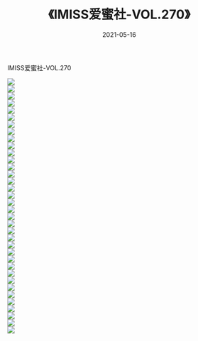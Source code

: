 ﻿---
layout: post
title:  《IMISS爱蜜社-VOL.270》
date:   2021-05-16
img: http://img.660000.xyz/Sharelink/网络美图/2021/IMISS爱蜜社-VOL.270/000.jpg
categories: [美女, 清纯, 唯美]
---

IMISS爱蜜社-VOL.270

  ![](http://img.660000.xyz/Sharelink/网络美图/2021/IMISS爱蜜社-VOL.270/001.jpg) <br> ![](http://img.660000.xyz/Sharelink/网络美图/2021/IMISS爱蜜社-VOL.270/002.jpg) <br> ![](http://img.660000.xyz/Sharelink/网络美图/2021/IMISS爱蜜社-VOL.270/003.jpg) <br> ![](http://img.660000.xyz/Sharelink/网络美图/2021/IMISS爱蜜社-VOL.270/004.jpg) <br> ![](http://img.660000.xyz/Sharelink/网络美图/2021/IMISS爱蜜社-VOL.270/005.jpg) <br> ![](http://img.660000.xyz/Sharelink/网络美图/2021/IMISS爱蜜社-VOL.270/006.jpg) <br> ![](http://img.660000.xyz/Sharelink/网络美图/2021/IMISS爱蜜社-VOL.270/007.jpg) <br> ![](http://img.660000.xyz/Sharelink/网络美图/2021/IMISS爱蜜社-VOL.270/008.jpg) <br> ![](http://img.660000.xyz/Sharelink/网络美图/2021/IMISS爱蜜社-VOL.270/009.jpg) <br> ![](http://img.660000.xyz/Sharelink/网络美图/2021/IMISS爱蜜社-VOL.270/010.jpg) <br> ![](http://img.660000.xyz/Sharelink/网络美图/2021/IMISS爱蜜社-VOL.270/011.jpg) <br> ![](http://img.660000.xyz/Sharelink/网络美图/2021/IMISS爱蜜社-VOL.270/012.jpg) <br> ![](http://img.660000.xyz/Sharelink/网络美图/2021/IMISS爱蜜社-VOL.270/013.jpg) <br> ![](http://img.660000.xyz/Sharelink/网络美图/2021/IMISS爱蜜社-VOL.270/014.jpg) <br> ![](http://img.660000.xyz/Sharelink/网络美图/2021/IMISS爱蜜社-VOL.270/015.jpg) <br> ![](http://img.660000.xyz/Sharelink/网络美图/2021/IMISS爱蜜社-VOL.270/016.jpg) <br> ![](http://img.660000.xyz/Sharelink/网络美图/2021/IMISS爱蜜社-VOL.270/017.jpg) <br> ![](http://img.660000.xyz/Sharelink/网络美图/2021/IMISS爱蜜社-VOL.270/018.jpg) <br> ![](http://img.660000.xyz/Sharelink/网络美图/2021/IMISS爱蜜社-VOL.270/019.jpg) <br> ![](http://img.660000.xyz/Sharelink/网络美图/2021/IMISS爱蜜社-VOL.270/020.jpg) <br> ![](http://img.660000.xyz/Sharelink/网络美图/2021/IMISS爱蜜社-VOL.270/021.jpg) <br> ![](http://img.660000.xyz/Sharelink/网络美图/2021/IMISS爱蜜社-VOL.270/022.jpg) <br> ![](http://img.660000.xyz/Sharelink/网络美图/2021/IMISS爱蜜社-VOL.270/023.jpg) <br> ![](http://img.660000.xyz/Sharelink/网络美图/2021/IMISS爱蜜社-VOL.270/024.jpg) <br> ![](http://img.660000.xyz/Sharelink/网络美图/2021/IMISS爱蜜社-VOL.270/025.jpg) <br> ![](http://img.660000.xyz/Sharelink/网络美图/2021/IMISS爱蜜社-VOL.270/026.jpg) <br> ![](http://img.660000.xyz/Sharelink/网络美图/2021/IMISS爱蜜社-VOL.270/027.jpg) <br> ![](http://img.660000.xyz/Sharelink/网络美图/2021/IMISS爱蜜社-VOL.270/028.jpg) <br> ![](http://img.660000.xyz/Sharelink/网络美图/2021/IMISS爱蜜社-VOL.270/029.jpg) <br> ![](http://img.660000.xyz/Sharelink/网络美图/2021/IMISS爱蜜社-VOL.270/030.jpg) <br> ![](http://img.660000.xyz/Sharelink/网络美图/2021/IMISS爱蜜社-VOL.270/031.jpg) <br> ![](http://img.660000.xyz/Sharelink/网络美图/2021/IMISS爱蜜社-VOL.270/032.jpg) <br> ![](http://img.660000.xyz/Sharelink/网络美图/2021/IMISS爱蜜社-VOL.270/033.jpg) <br> ![](http://img.660000.xyz/Sharelink/网络美图/2021/IMISS爱蜜社-VOL.270/034.jpg) <br> ![](http://img.660000.xyz/Sharelink/网络美图/2021/IMISS爱蜜社-VOL.270/035.jpg) <br> ![](http://img.660000.xyz/Sharelink/网络美图/2021/IMISS爱蜜社-VOL.270/036.jpg) <br>